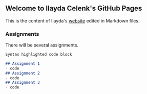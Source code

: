 ## Welcome to Ilayda Celenk's GitHub Pages

This is the content of Ilayda's [website](https://pjournal.github.io/boun01-ilaydacelenk/) edited in Markdown files.

### Assignments

There will be several assignments.

```markdown
Syntax highlighted code block

## Assignment 1
- code
## Assignment 2
- code
## Assignment 3
- code
